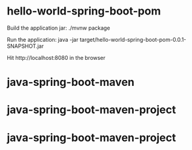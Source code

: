 # hello-world-spring-boot-pom

Build the application jar: ./mvnw package

Run the application: java -jar target/hello-world-spring-boot-pom-0.0.1-SNAPSHOT.jar
  
  
Hit http://localhost:8080 in the browser  
# java-spring-boot-maven
# java-spring-boot-maven-project
# java-spring-boot-maven-project
